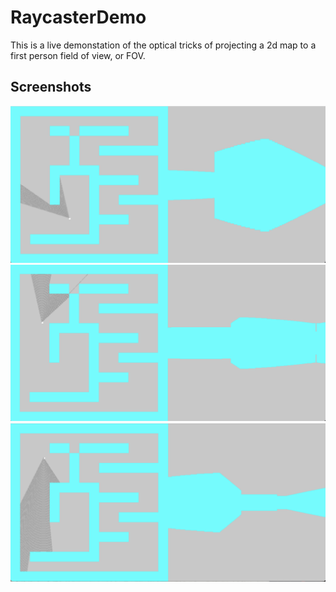# RaycasterDemo
This is a live demonstation of the optical tricks of projecting a 2d map to a first person field of view, or FOV.


## Screenshots
![](images/screenshot1.png)    
![](images/screenshot2.png)    
![](images/screenshot3.png)    




